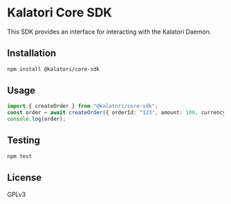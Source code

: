 # Kalatori Core SDK
This SDK provides an interface for interacting with the Kalatori Daemon.

## Installation
```sh
npm install @kalatori/core-sdk
```

## Usage
```ts
import { createOrder } from "@kalatori/core-sdk";
const order = await createOrder({ orderId: "123", amount: 100, currency: "DOT" });
console.log(order);
```

## Testing
```sh
npm test
```

## License
GPLv3